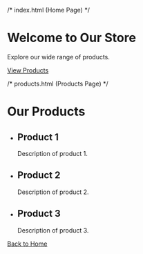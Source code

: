 /* index.html (Home Page) */
<!DOCTYPE html>
<html lang="en">
<head>
    <meta charset="UTF-8">
    <meta name="viewport" content="width=device-width, initial-scale=1.0">
    <title>Home Page</title>
    <!-- Google Tag Manager -->
    <script>(function(w,d,s,l,i){w[l]=w[l]||[];w[l].push({'gtm.start':
    new Date().getTime(),event:'gtm.js'});var f=d.getElementsByTagName(s)[0],
    j=d.createElement(s),dl=l!='dataLayer'?'&l='+l:'';j.async=true;j.src=
    'https://www.googletagmanager.com/gtm.js?id='+i+dl;f.parentNode.insertBefore(j,f);
    })(window,document,'script','dataLayer','GTM-NF79ZN3S');</script>
    <!-- End Google Tag Manager -->
</head>
<body>
    <!-- Google Tag Manager (noscript) -->
    <noscript><iframe src="https://www.googletagmanager.com/ns.html?id=GTM-NF79ZN3S"
    height="0" width="0" style="display:none;visibility:hidden"></iframe></noscript>
    <!-- End Google Tag Manager (noscript) -->
    <h1>Welcome to Our Store</h1>
    <p>Explore our wide range of products.</p>
    <a href="products.html">View Products</a>
</body>
</html>

/* products.html (Products Page) */
<!DOCTYPE html>
<html lang="en">
<head>
    <meta charset="UTF-8">
    <meta name="viewport" content="width=device-width, initial-scale=1.0">
    <title>Products</title>
    <!-- Google Tag Manager -->
    <script>(function(w,d,s,l,i){w[l]=w[l]||[];w[l].push({'gtm.start':
    new Date().getTime(),event:'gtm.js'});var f=d.getElementsByTagName(s)[0],
    j=d.createElement(s),dl=l!='dataLayer'?'&l='+l:'';j.async=true;j.src=
    'https://www.googletagmanager.com/gtm.js?id='+i+dl;f.parentNode.insertBefore(j,f);
    })(window,document,'script','dataLayer','GTM-NF79ZN3S');</script>
    <!-- End Google Tag Manager -->
</head>
<body>
    <!-- Google Tag Manager (noscript) -->
    <noscript><iframe src="https://www.googletagmanager.com/ns.html?id=GTM-NF79ZN3S"
    height="0" width="0" style="display:none;visibility:hidden"></iframe></noscript>
    <!-- End Google Tag Manager (noscript) -->
    <h1>Our Products</h1>
    <ul>
        <li>
            <h2>Product 1</h2>
            <p>Description of product 1.</p>
        </li>
        <li>
            <h2>Product 2</h2>
            <p>Description of product 2.</p>
        </li>
        <li>
            <h2>Product 3</h2>
            <p>Description of product 3.</p>
        </li>
    </ul>
    <a href="index.html">Back to Home</a>
</body>
</html>
